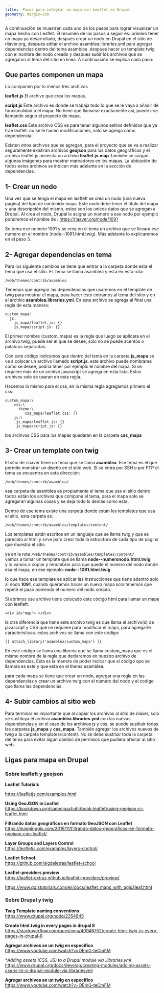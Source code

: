 ```yaml
---
title:  Pasos para integrar un mapa con Leaflet en Drupal
geometry: margin=3cm
---
```


 
A continuación se muestran cada uno de los pasos para lograr visualizar un mapa hecho con Leaflet. 
El resumen de los pasos a seguir es: primero tener un mapa ya desarrollado, después crear un nodo en Drupal en el sitio de riiaver.org, después editar el archivo asamblea.libraries.yml para agregar dependencias dentro del tema asamblea. despues hacer un template twig con el nombre del nodo creado y despues subir los archivos que se agregaron al tema del sitio en linea.
A continuación se explica cada paso:


 
## Que partes componen un mapa

Lo componen por lo menos tres archivos

**leaflet.js**
El archivo que crea los mapas.

**script.js**
Este archivo es donde se trabaja todo lo que se le vaya a añadir de funcionalidad a el mapa. No tiene que llamarse exactamente asi, puede irse llamando segun el proyecto de mapa.

**leaflet.css**
Este archivo CSS es para tener algunos estilos definidos que ya trae leaflet. no se le hacen modificaciones, solo se agrega como dependencia.

Existen otros archivos que se agregan, para el proyecto que se va a realizar seguramente existiran archivos **geojson** para los datos geográficos y el archivo leaflet.js necesita un archivo **leaflet.js.map** También se cargan algunas imágenes para mostrar marcadores en los mapas.
La ubicación de todos estos archivos se indican más adelante en la sección de dependencias.
 
 
## 1- Crear un nodo
Una vez que se tenga el mapa en leafleft se crea un nodo (una nueva pagina)  del tipo de contenido mapa. Este nodo debe tener el titulo del mapa y una descripción del mismo, estos son los unicos datos que se agregan a Drupal.
Al crea el nodo, Drupal le asigna un numero a ese nodo por ejemplo pondremos el nombre de : https://riaaver.org/node/1091

Se toma ese numero 1091 y se crea en el tema un archivo que se llevara ese numero en el nombre (node--1091.html.twig). Más adelante lo explicaremos en el paso 3.


## 2- Agregar dependencias en tema
Para los siguiente cambios se tiene que entrar a la carpeta donde esta el tema que usa el sitio. EL tema se llama asamblea y esta en esta ruta:

`/web/themes/contrib/asamblea`

Tenemos que agregar las dependencias que usaremos en el template de twig para mostrar el mapa, para hacer esto entramos al tema del sitio y en el archivo **asamblea.libraries.yml**.
En este archivo se agrega al final una regla de esta manera:
```
custom_mapa:
  js: 
    js_mapa/leaflet.js: {}
    js_mapa/script.js: {}
```

El primer nombre (custom_mapa) es la regla que luego se aplicara en el archivo twig, puede ser el que se desee, solo no se puede acentos o palabras separadas.

Con este código indicamos que dentro del tema en la carpeta **js_mapa** se va a colocar un archivo llamado **script.js**. este archivo puede nombrarse como se desee, podria tener por ejemplo el nombre del mapa.
Si se requiere más de un archivo javascript se agrega en esta lista. Estos archivos solo se usaran en esta regla.

Hacemos lo mismo para el css, en la misma regla agregamos primero el css:
```
custom_mapa:\
    css:\
      theme:\
         css_mapa/leaflet.css: {}
    js:\
     js_mapa/leaflet.js: {}
     js_mapa/script.js: {}
```


los archivos CSS para los mapas quedaran en la carpeta **css_mapa**

 
## 3- Crear un template con twig
 
El sitio de riaaver tiene un tema que se llama **asamblea**. Ese tema es el que permite monstrar un diseño en el sitio web. 
Si se entra por SSH o por FTP el tema se encuentra en esta dirección:

`/web/themes/contrib/asamblea/`

esa carpeta de asamblea es propiamente el tema que usa el sitio dentro todos están los archivos que compone el tema, para el mapa solo se agregaran algunas cosas y se deja todo lo demás como esta.

Dentro de ese tema existe una carpeta donde están los templates que usa el sitio, esta carpeta es:

`/web/themes/contrib/asamblea/templates/content/`

Los templates están escritos en un lenguaje que se llama twig y que es parecido al html y sirve para crear toda la estructura de cada tipo de pagina que muestra el sitio

ya en la ruta `/web/themes/contrib/asamblea/templates/content/` <br>
vamos a tomar un template que se llama **node--numeronodo.html.twig**  <br>
y lo vamos a copiar y renombrar para que quede el numero del nodo donde esa el mapa, en ese ejemplo: **node--1091.html.twig**

lo que hace ese template es aplicar las instrucciones que tiene adentro solo al nodo  **1091**, cuando queramos hacer un nuevo mapa solo tenemos que repetir el paso poniendo el numero del nodo creado.

Si abrimos ese archivo tiene colocado este código html para llamar un mapa con leafleft.

`<div id="map"> </div>`

la otra diferencia que tiene este archivo twig es que llama el archivo(s) de javascript y CSS que se requiere para modificar el mapa, para agregarle características. estos archivos se llama con este código:

`{{ attach_library('asamblea/custom_mapa') }}`
  
En este código se llama una libreria que se llama custom_mapa que es el mismo nombre de la regla que declaramos en nuestro archivo de dependencias. Esta es la manera de poder indicar que el código que se llamara es este y que esta en el thema asamblea.  
  
  
para cada mapa se tiene que crear un nodo, agregar una regla en las dependencias y crear un archivo twig con el numero del nodo y el codigo que llama las dependencias.

## 4- Subir cambios al sitio web
Para terminar es importante que al copiar los archivos al sitio de riiaver, solo se sustituya el archivo **asamblea.libraries.yml** con las nuevas dependencias y en el caso de los archivos js y css, 
se puede sustituir todas las carpetas **js_mapa** y **css_mapa**. También agregar los archivos nuevos de twig a la carpeta templates/content/. No se debe sustituir toda la carpeta del tema para evitar algún cambio de permisos que pudiera
afectar al sitio web.
  
  
## Ligas para mapa en Drupal



### Sobre leafleft y geojson

**Leaflet Tutorials**  <br>

https://leafletjs.com/examples.html

**Using GeoJSON in Leaflet**  <br>
https://bookdown.org/sammigachuhi/book-leaflet/using-geojson-in-leaflet.html

**Filtrando datos geográficos en formato GeoJSON con Leaflet**  <br>
https://mappinggis.com/2019/11/filtrando-datos-geograficos-en-formato-geojson-con-leaflet/

**Layer Groups and Layers Control**  <br>
https://leafletjs.com/examples/layers-control/

**Leaflet School**  <br>
https://github.com/sigdeletras/leaflet-school

**Leaflet-providers preview**  <br>
https://leaflet-extras.github.io/leaflet-providers/preview/


https://www.qgistutorials.com/en/docs/leaflet_maps_with_qgis2leaf.html


### Sobre Drupal y twig

**Twig Template naming conventions**  <br>
https://www.drupal.org/node/2354645

**Create html.twig in every pages in drupal 8**  <br>
https://stackoverflow.com/questions/40946752/create-html-twig-in-every-pages-in-drupal-8

**Agregar archivos an un twig en especifico**  <br>
https://www.youtube.com/watch?v=OEmG-teCmFM

**Adding assets (CSS, JS) to a Drupal module via *.libraries.yml**  <br>
https://www.drupal.org/docs/develop/creating-modules/adding-assets-css-js-to-a-drupal-module-via-librariesyml

**Agregar archivos an un twig en especifico**  <br>
https://www.youtube.com/watch?v=OEmG-teCmFM


